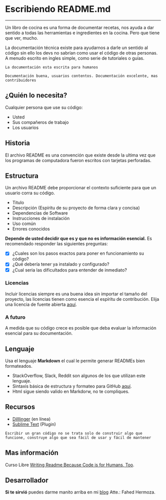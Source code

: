 # Escribiendo README.md
______
Un libro de cocina es una forma de documentar recetas, nos ayuda a dar sentido a todas las herramientas e ingredientes en la cocina. Pero que tiene que ver, mucho.

La documentación técnica existe para ayudarnos a darle un sentido al código sin ello los devs no sabrían como usar el código de otras personas. A menudo escrito en ingles simple, como serie de tutoriales o guías.

`La documentación esta escrita para humanos`

`Documentación buena, usuarios contentos. Documentación excelente, mas contribuidores`

## ¿Quién lo necesita?
Cualquier persona que use su código:
- Usted
- Sus compañeros de trabajo
- Los usuarios

## Historia
El archivo README es una convención que existe desde la ultima vez que los programas de computadora fueron escritos con tarjetas perforadas.

## Estructura
Un archivo README debe proporcionar el contexto suficiente para que un usuario corra su código.

- Titulo
- Descripción (Espíritu de su proyecto de forma clara y concisa)
- Dependencias de Software
- Instrucciones de instalación
- Uso común
- Errores conocidos

**Depende de usted decidir que es y que no es información esencial.** Es recomendado responder las siguientes preguntas:
- [x] ¿Cuales son los pasos exactos para poner en funcionamiento su código?
- [x] ¿Qué debería tener ya instalado y configurado?
- [x] ¿Cual seria las dificultados para entender de inmediato?

### Licencias
Incluir licencias siempre es una buena idea sin importar el tamaño del proyecto, 
las licencias tienen como esencia el espíritu de contribución. Elija una licencia de fuente abierta [aquí](https://choosealicense.com/).

### A futuro
A medida que su código crece es posible que deba evaluar la información esencial para su documentación.

## Lenguaje
Usa el lenguaje **Markdown** el cual le permite generar READMEs bien formateados.
- StackOverflow, Slack, Reddit son algunos de los que utilizan este lenguaje.
- Sintaxis básica de estructura y formateo para GitHub [aquí](https://help.github.com/articles/basic-writing-and-formatting-syntax/#paragraphs-and-line-breaks).
- Html sigue siendo valido en Markdorw, no te compliques.

## Recursos
- [Dilllinger](https://dillinger.io/) (en línea)
- [Sublime Text](https://packagecontrol.io/packages/GitHub%20Flavored%20Markdown%20Preview) (Plugin)

`Escribir un gran código no se trata solo de construir algo que funcione, construye algo que sea fácil de usar y fácil de mantener`

## Mas información
Curso Libre [Writing Readme Because Code is for Humans, Too](https://www.udacity.com/course/writing-readmes--ud777).

## Desarrollador
**Si te sirvió** puedes darme manito arriba en mi [blog](https://www.facebook.com/fahedhermoza/)
Atte.: Fahed Hermoza.